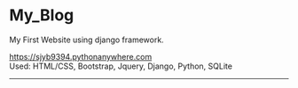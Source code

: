 # My_Blog

My First Website using django framework.

https://sjyb9394.pythonanywhere.com <br />
Used: HTML/CSS, Bootstrap, Jquery, Django, Python, SQLite

-----
